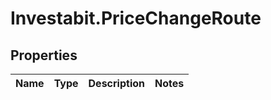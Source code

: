 # Investabit.PriceChangeRoute

## Properties
Name | Type | Description | Notes
------------ | ------------- | ------------- | -------------


